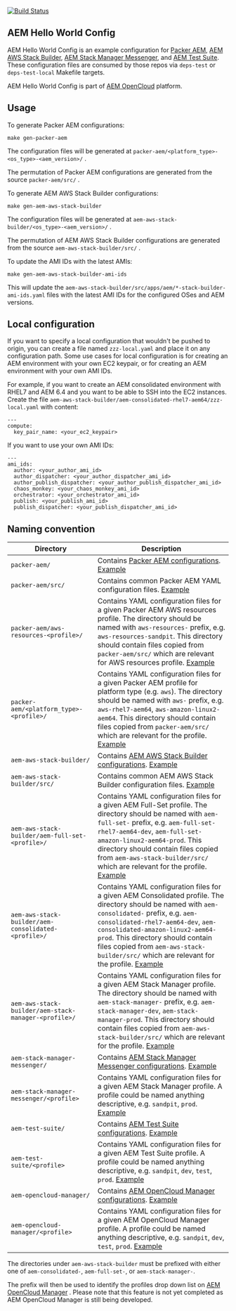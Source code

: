 [![Build Status](https://img.shields.io/travis/shinesolutions/aem-helloworld-config.svg)](http://travis-ci.org/shinesolutions/aem-helloworld-config)

AEM Hello World Config
----------------------

AEM Hello World Config is an example configuration for [Packer AEM](https://github.com/shinesolutions/packer-aem), [AEM AWS Stack Builder](https://github.com/shinesolutions/aem-aws-stack-builder), [AEM Stack Manager Messenger](https://github.com/shinesolutions/aem-stack-manager-messenger), and [AEM Test Suite](https://github.com/shinesolutions/aem-test-suite). These configuration files are consumed by those repos via `deps-test` or `deps-test-local` Makefile targets.

AEM Hello World Config is part of [AEM OpenCloud](https://aemopencloud.io) platform.

Usage
-----

To generate Packer AEM configurations:

    make gen-packer-aem

The configuration files will be generated at `packer-aem/<platform_type>-<os_type>-<aem_version>/` .

The permutation of Packer AEM configurations are generated from the source `packer-aem/src/` .

To generate AEM AWS Stack Builder configurations:

    make gen-aem-aws-stack-builder

The configuration files will be generated at `aem-aws-stack-builder/<os_type>-<aem_version>/` .

The permutation of AEM AWS Stack Builder configurations are generated from the source `aem-aws-stack-builder/src/` .

To update the AMI IDs with the latest AMIs:

    make gen-aem-aws-stack-builder-ami-ids

This will update the `aem-aws-stack-builder/src/apps/aem/*-stack-builder-ami-ids.yaml` files with the latest AMI IDs for the configured OSes and AEM versions.

Local configuration
-------------------

If you want to specify a local configuration that wouldn't be pushed to origin, you can create a file named `zzz-local.yaml` and place it on any configuration path. Some use cases for local configuration is for creating an AEM environment with your own EC2 keypair, or for creating an AEM environment with your own AMI IDs.

For example, if you want to create an AEM consolidated environment with RHEL7 and AEM 6.4 and you want to be able to SSH into the EC2 instances. Create the file `aem-aws-stack-builder/aem-consolidated-rhel7-aem64/zzz-local.yaml` with content:

    ---
    compute:
      key_pair_name: <your_ec2_keypair>

If you want to use your own AMI IDs:

    ---
    ami_ids:
      author: <your_author_ami_id>
      author_dispatcher: <your_author_dispatcher_ami_id>
      author_publish_dispatcher: <your_author_publish_dispatcher_ami_id>
      chaos_monkey: <your_chaos_monkey_ami_id>
      orchestrator: <your_orchestrator_ami_id>
      publish: <your_publish_ami_id>
      publish_dispatcher: <your_publish_dispatcher_ami_id>

Naming convention
-----------------

| Directory | Description |
|-----------|-------------|
| `packer-aem/` | Contains [Packer AEM configurations](https://github.com/shinesolutions/packer-aem/blob/master/docs/configuration.md). [Example](https://github.com/shinesolutions/aem-helloworld-config/tree/master/packer-aem/src) |
| `packer-aem/src/` | Contains common Packer AEM YAML configuration files. [Example](https://github.com/shinesolutions/aem-helloworld-config/tree/master/packer-aem/src) |
| `packer-aem/aws-resources-<profile>/` | Contains YAML configuration files for a given Packer AEM AWS resources profile. The directory should be named with `aws-resources-` prefix, e.g. `aws-resources-sandpit`. This directory should contain files copied from `packer-aem/src/` which are relevant for AWS resources profile. [Example](https://github.com/shinesolutions/aem-helloworld-config/tree/master/packer-aem/aws-resources-sandpit) |
| `packer-aem/<platform_type>-<profile>/` | Contains YAML configuration files for a given Packer AEM profile for platform type (e.g. `aws`). The directory should be named with `aws-` prefix, e.g. `aws-rhel7-aem64`, `aws-amazon-linux2-aem64`. This directory should contain files copied from `packer-aem/src/` which are relevant for the profile. [Example](https://github.com/shinesolutions/aem-helloworld-config/tree/master/packer-aem/aws-rhel7-aem64) |
| `aem-aws-stack-builder/` | Contains [AEM AWS Stack Builder configurations](https://github.com/shinesolutions/aem-aws-stack-builder/blob/master/docs/configuration.md). [Example](https://github.com/shinesolutions/aem-helloworld-config/tree/master/aem-aws-stack-builder) |
| `aem-aws-stack-builder/src/` | Contains common AEM AWS Stack Builder configuration files. [Example](https://github.com/shinesolutions/aem-helloworld-config/tree/master/aem-aws-stack-builder/src) |
| `aem-aws-stack-builder/aem-full-set-<profile>/` | Contains YAML configuration files for a given AEM Full-Set profile. The directory should be named with `aem-full-set-` prefix, e.g. `aem-full-set-rhel7-aem64-dev`, `aem-full-set-amazon-linux2-aem64-prod`. This directory should contain files copied from `aem-aws-stack-builder/src/` which are relevant for the profile. [Example](https://github.com/shinesolutions/aem-helloworld-config/tree/master/aem-aws-stack-builder/aem-full-set-rhel7-aem64) |
| `aem-aws-stack-builder/aem-consolidated-<profile>/` | Contains YAML configuration files for a given AEM Consolidated profile. The directory should be named with `aem-consolidated-` prefix, e.g. `aem-consolidated-rhel7-aem64-dev`, `aem-consolidated-amazon-linux2-aem64-prod`. This directory should contain files copied from `aem-aws-stack-builder/src/` which are relevant for the profile. [Example](https://github.com/shinesolutions/aem-helloworld-config/tree/master/aem-aws-stack-builder/aem-consolidated-rhel7-aem64) |
| `aem-aws-stack-builder/aem-stack-manager-<profile>/` | Contains YAML configuration files for a given AEM Stack Manager profile. The directory should be named with `aem-stack-manager-` prefix, e.g. `aem-stack-manager-dev`, `aem-stack-manager-prod`. This directory should contain files copied from `aem-aws-stack-builder/src/` which are relevant for the profile. [Example](https://github.com/shinesolutions/aem-helloworld-config/tree/master/aem-aws-stack-builder/aem-stack-manager-sandpit) |
| `aem-stack-manager-messenger/` | Contains [AEM Stack Manager Messenger configurations](https://github.com/shinesolutions/aem-stack-manager-messenger/blob/master/docs/configuration.md). [Example](https://github.com/shinesolutions/aem-helloworld-config/tree/master/aem-stack-manager-messenger) |
| `aem-stack-manager-messenger/<profile>` | Contains YAML configuration files for a given AEM Stack Manager profile. A profile could be named anything descriptive, e.g. `sandpit`, `prod`. [Example](https://github.com/shinesolutions/aem-helloworld-config/tree/master/aem-stack-manager-messenger/sandpit) |
| `aem-test-suite/` | Contains [AEM Test Suite configurations](https://github.com/shinesolutions/aem-test-suite/blob/master/docs/configuration.md). [Example](https://github.com/shinesolutions/aem-helloworld-config/tree/master/aem-test-suite) |
| `aem-test-suite/<profile>` | Contains YAML configuration files for a given AEM Test Suite profile. A profile could be named anything descriptive, e.g. `sandpit`, `dev`, `test`, `prod`. [Example](https://github.com/shinesolutions/aem-helloworld-config/tree/master/aem-test-suite/sandpit) |
| `aem-opencloud-manager/` | Contains [AEM OpenCloud Manager configurations](https://github.com/shinesolutions/aem-opencloud-manager/blob/master/docs/configuration.md). [Example](https://github.com/shinesolutions/aem-helloworld-config/tree/master/aem-opencloud-manager/) |
| `aem-opencloud-manager/<profile>` | Contains YAML configuration files for a given AEM OpenCloud Manager profile. A profile could be named anything descriptive, e.g. `sandpit`, `dev`, `test`, `prod`. [Example](https://github.com/shinesolutions/aem-helloworld-config/tree/master/aem-opencloud-manager/sandpit) |

The directories under `aem-aws-stack-builder` must be prefixed with either one of `aem-consolidated-`, `aem-full-set-`, or `aem-stack-manager-`.

The prefix will then be used to identify the profiles drop down list on [AEM OpenCloud Manager](https://github.com/shinesolutions/aem-opencloud-manager) . Please note that this feature is not yet completed as AEM OpenCloud Manager is still being developed.
